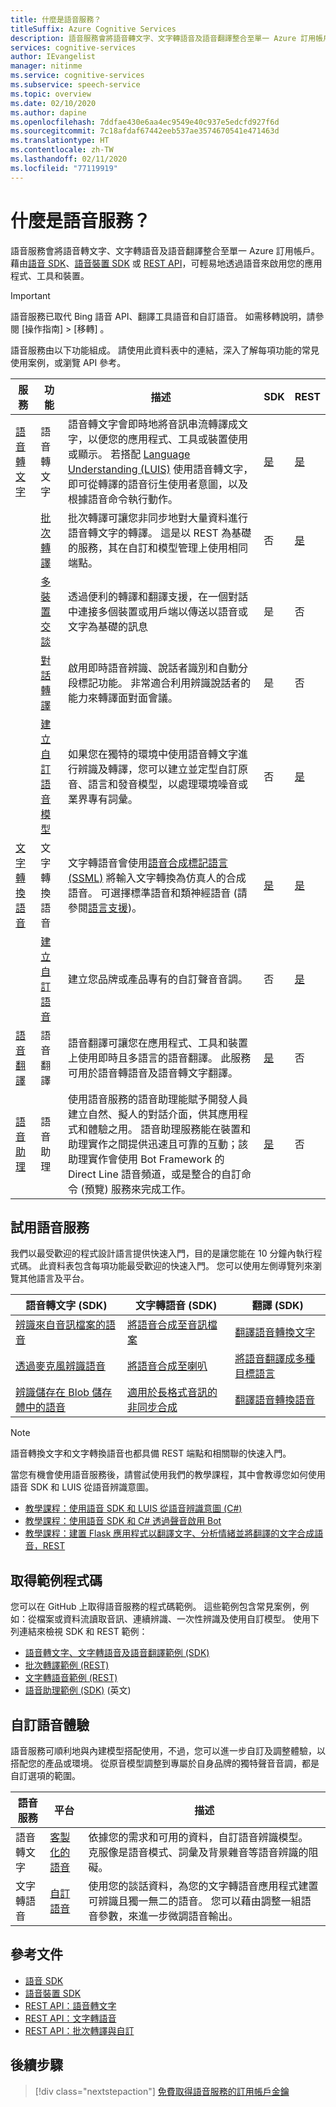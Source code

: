 ```yaml
---
title: 什麼是語音服務？
titleSuffix: Azure Cognitive Services
description: 語音服務會將語音轉文字、文字轉語音及語音翻譯整合至單一 Azure 訂用帳戶。 使用語音 SDK、語音裝置 SDK 或 REST API 將語音新增至您的應用程式、工具和裝置。
services: cognitive-services
author: IEvangelist
manager: nitinme
ms.service: cognitive-services
ms.subservice: speech-service
ms.topic: overview
ms.date: 02/10/2020
ms.author: dapine
ms.openlocfilehash: 7ddfae430e6aa4ec9549e40c937e5edcfd927f6d
ms.sourcegitcommit: 7c18afdaf67442eeb537ae3574670541e471463d
ms.translationtype: HT
ms.contentlocale: zh-TW
ms.lasthandoff: 02/11/2020
ms.locfileid: "77119919"
---
```

# <a name="what-is-the-speech-service"></a>什麼是語音服務？

語音服務會將語音轉文字、文字轉語音及語音翻譯整合至單一 Azure 訂用帳戶。 藉由[語音 SDK](speech-sdk-reference.md)、[語音裝置 SDK](https://aka.ms/sdsdk-quickstart) 或 [REST API](rest-apis.md)，可輕易地透過語音來啟用您的應用程式、工具和裝置。

> [!IMPORTANT]
> 語音服務已取代 Bing 語音 API、翻譯工具語音和自訂語音。 如需移轉說明，請參閱 [操作指南] > [移轉]  。

語音服務由以下功能組成。 請使用此資料表中的連結，深入了解每項功能的常見使用案例，或瀏覽 API 參考。

| 服務 | 功能 | 描述 | SDK | REST |
| ------- | ------- | ----------- | --- | ---- |
| [語音轉文字](speech-to-text.md) | 語音轉文字 | 語音轉文字會即時地將音訊串流轉譯成文字，以便您的應用程式、工具或裝置使用或顯示。 若搭配 [Language Understanding (LUIS)](https://docs.microsoft.com/azure/cognitive-services/luis/) 使用語音轉文字，即可從轉譯的語音衍生使用者意圖，以及根據語音命令執行動作。 | [是](https://docs.microsoft.com/azure/cognitive-services/speech-service/speech-sdk-reference) | [是](https://docs.microsoft.com/azure/cognitive-services/speech-service/rest-apis) |
| | [批次轉譯](batch-transcription.md) | 批次轉譯可讓您非同步地對大量資料進行語音轉文字的轉譯。 這是以 REST 為基礎的服務，其在自訂和模型管理上使用相同端點。 | 否 | [是](https://westus.cris.ai/swagger/ui/index) |
| | [多裝置交談](multi-device-conversation.md) | 透過便利的轉譯和翻譯支援，在一個對話中連接多個裝置或用戶端以傳送以語音或文字為基礎的訊息| 是 | 否 |
| | [對話轉譯](conversation-transcription-service.md) | 啟用即時語音辨識、說話者識別和自動分段標記功能。 非常適合利用辨識說話者的能力來轉譯面對面會議。 | 是 | 否 |
| | [建立自訂語音模型](#customize-your-speech-experience) | 如果您在獨特的環境中使用語音轉文字進行辨識及轉譯，您可以建立並定型自訂原音、語言和發音模型，以處理環境噪音或業界專有詞彙。 | 否 | [是](https://westus.cris.ai/swagger/ui/index) |
| [文字轉換語音](text-to-speech.md) | 文字轉換語音 | 文字轉語音會使用[語音合成標記語言 (SSML)](speech-synthesis-markup.md) 將輸入文字轉換為仿真人的合成語音。 可選擇標準語音和類神經語音 (請參閱[語言支援](language-support.md))。 | [是](https://docs.microsoft.com/azure/cognitive-services/speech-service/speech-sdk-reference) | [是](https://docs.microsoft.com/azure/cognitive-services/speech-service/rest-apis) |
| | [建立自訂語音](#customize-your-speech-experience) | 建立您品牌或產品專有的自訂聲音音調。 | 否 | [是](https://docs.microsoft.com/azure/cognitive-services/speech-service/rest-apis) |
| [語音翻譯](speech-translation.md) | 語音翻譯 | 語音翻譯可讓您在應用程式、工具和裝置上使用即時且多語言的語音翻譯。 此服務可用於語音轉語音及語音轉文字翻譯。 | [是](https://docs.microsoft.com/azure/cognitive-services/speech-service/speech-sdk-reference) | 否 |
| [語音助理](voice-assistants.md) | 語音助理 | 使用語音服務的語音助理能賦予開發人員建立自然、擬人的對話介面，供其應用程式和體驗之用。 語音助理服務能在裝置和助理實作之間提供迅速且可靠的互動；該助理實作會使用 Bot Framework 的 Direct Line 語音頻道，或是整合的自訂命令 (預覽) 服務來完成工作。 | [是](voice-assistants.md) | 否 |

## <a name="try-the-speech-service"></a>試用語音服務

我們以最受歡迎的程式設計語言提供快速入門，目的是讓您能在 10 分鐘內執行程式碼。 此資料表包含每項功能最受歡迎的快速入門。 您可以使用左側導覽列來瀏覽其他語言及平台。

| 語音轉文字 (SDK) | 文字轉語音 (SDK) | 翻譯 (SDK) |
| -------------------- | -------------------- | ----------------- |
| [辨識來自音訊檔案的語音](quickstarts/speech-to-text-from-file.md) | [將語音合成至音訊檔案](quickstarts/text-to-speech-audio-file.md) | [翻譯語音轉換文字](quickstarts/translate-speech-to-text.md) |
| [透過麥克風辨識語音](quickstarts/speech-to-text-from-microphone.md) | [將語音合成至喇叭](quickstarts/text-to-speech.md) | [將語音翻譯成多種目標語言](quickstarts/translate-speech-to-text-multiple-languages.md) |
| [辨識儲存在 Blob 儲存體中的語音](quickstarts/from-blob.md) | [適用於長格式音訊的非同步合成](quickstarts/text-to-speech/async-synthesis-long-form-audio.md) | [翻譯語音轉換語音](quickstarts/translate-speech-to-speech.md) |

> [!NOTE]
> 語音轉換文字和文字轉換語音也都具備 REST 端點和相關聯的快速入門。

當您有機會使用語音服務後，請嘗試使用我們的教學課程，其中會教導您如何使用語音 SDK 和 LUIS 從語音辨識意圖。

- [教學課程：使用語音 SDK 和 LUIS 從語音辨識意圖 (C#)](how-to-recognize-intents-from-speech-csharp.md)
- [教學課程：使用語音 SDK 和 C# 透過聲音啟用 Bot](tutorial-voice-enable-your-bot-speech-sdk.md)
- [教學課程：建置 Flask 應用程式以翻譯文字、分析情緒並將翻譯的文字合成語音，REST](https://docs.microsoft.com/azure/cognitive-services/translator/tutorial-build-flask-app-translation-synthesis?toc=%2fazure%2fcognitive-services%2fspeech-service%2ftoc.json&bc=%2fazure%2fcognitive-services%2fspeech-service%2fbreadcrumb%2ftoc.json&toc=%2Fen-us%2Fazure%2Fcognitive-services%2Fspeech-service%2Ftoc.json&bc=%2Fen-us%2Fazure%2Fbread%2Ftoc.json)

## <a name="get-sample-code"></a>取得範例程式碼

您可以在 GitHub 上取得語音服務的程式碼範例。 這些範例包含常見案例，例如：從檔案或資料流讀取音訊、連續辨識、一次性辨識及使用自訂模型。 使用下列連結來檢視 SDK 和 REST 範例：

- [語音轉文字、文字轉語音及語音翻譯範例 (SDK)](https://github.com/Azure-Samples/cognitive-services-speech-sdk)
- [批次轉譯範例 (REST)](https://github.com/Azure-Samples/cognitive-services-speech-sdk/tree/master/samples/batch)
- [文字轉語音範例 (REST)](https://github.com/Azure-Samples/Cognitive-Speech-TTS)
- [語音助理範例 (SDK)](https://aka.ms/csspeech/samples) \(英文\)

## <a name="customize-your-speech-experience"></a>自訂語音體驗

語音服務可順利地與內建模型搭配使用，不過，您可以進一步自訂及調整體驗，以搭配您的產品或環境。 從原音模型調整到專屬於自身品牌的獨特聲音音調，都是自訂選項的範圍。

| 語音服務 | 平台 | 描述 |
| -------------- | -------- | ----------- |
| 語音轉文字 | [客製化的語音](https://aka.ms/customspeech) | 依據您的需求和可用的資料，自訂語音辨識模型。 克服像是語音模式、詞彙及背景雜音等語音辨識的阻礙。 |
| 文字轉語音 | [自訂語音](https://aka.ms/customvoice) | 使用您的談話資料，為您的文字轉語音應用程式建置可辨識且獨一無二的語音。 您可以藉由調整一組語音參數，來進一步微調語音輸出。 |

## <a name="reference-docs"></a>參考文件

- [語音 SDK](speech-sdk-reference.md)
- [語音裝置 SDK](speech-devices-sdk.md)
- [REST API：語音轉文字](rest-speech-to-text.md)
- [REST API：文字轉語音](rest-text-to-speech.md)
- [REST API：批次轉譯與自訂](https://westus.cris.ai/swagger/ui/index)

## <a name="next-steps"></a>後續步驟

> [!div class="nextstepaction"]
> [免費取得語音服務的訂用帳戶金鑰](get-started.md)
